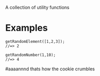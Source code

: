 A collection of utility functions

# Examples

```
getRandomElement([1,2,3]);
//=> 2
```

```
getRandomNumber(1,10);
//=> 4
```

#aaaannnd thats how the cookie crumbles
